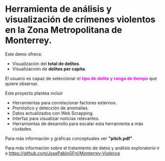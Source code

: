 # Herramienta de análisis y visualización de crímenes violentos en la Zona Metropolitana de Monterrey.

Este demo ofrece.
- Visualización del **total de delitos**.
- Visualizacoón de **delitos per capita**.

El usuario es capaz de seleccionar el 
<span style="color:magenta">**tipo de delito** </span>
y 
<span style="color:magenta">**rango de tiempo** </span> que quiere observar. 

Este proyecto plantea incluir
- Herramientas para correlacionar factores externos.
- Pronóstico y detección de anomalías.
- Datos actualizados con Web Scrapping.
- Interfaz para visualizar noticias relevantes.
- Herramientas de desarrollo para escalar esta herramienta a más ciudades.

Para más información y gráficas conceptuales ver **"pitch.pdf"**.

Para más información sobre el tratamiento  de datos y análisis exploratorio ir a https://github.com/JosePabloGFnl/Monterrey-Violence